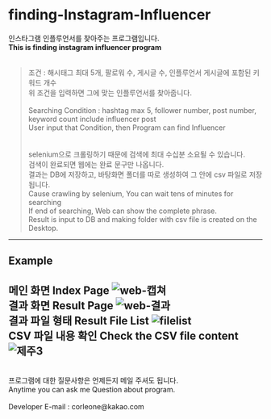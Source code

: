 # finding-Instagram-Influencer
인스타그램 인플루언서를 찾아주는 프로그램입니다.<br>
**This is finding instagram influencer program**
<br><br>
> 조건 : 해시태그 최대 5개, 팔로워 수, 게시글 수, 인플루언서 게시글에 포함된 키워드 개수<br>
> 위 조건을 입력하면 그에 맞는 인플루언서를 찾아줍니다.<br><br>
> Searching Condition : hashtag max 5, follower number, post number, keyword count include influencer post<br>
> User input that Condition, then Program can find Influencer<br>
<br><br>
selenium으로 크롤링하기 때문에 검색에  최대 수십분 소요될 수 있습니다.<br>
검색이 완료되면 웹에는 완료 문구만 나옵니다.<br>
결과는 DB에 저장하고, 바탕화면 폴더를 따로 생성하여 그 안에 csv 파일로 저장됩니다.<br>
Cause crawling by selenium, You can wait tens of minutes for searching<br>
If end of searching, Web can show the complete phrase.<br>
Result is input to DB and making folder with csv file is created on the Desktop.<br>
------------------------------------------------------
## Example
**메인 화면 Index Page**
![web-캡쳐](https://user-images.githubusercontent.com/25974226/99886216-23058d80-2c7e-11eb-97cb-121b212a11a7.PNG)
<br>
**결과 화면 Result Page**
![web-결과](https://user-images.githubusercontent.com/25974226/99886220-2ac53200-2c7e-11eb-991d-94ee0aa60c87.PNG)
<br>
**결과 파일 형태 Result File List**
![filelist](https://user-images.githubusercontent.com/25974226/99886233-37e22100-2c7e-11eb-8577-0b5b57fe2d46.PNG)
<br>
**CSV 파일 내용 확인 Check the CSV file content**
![제주3](https://user-images.githubusercontent.com/25974226/99886226-3153a980-2c7e-11eb-8781-a0285231a776.PNG)
<br>
------------------------------------------------------
<br>
프로그램에 대한 질문사항은 언제든지 메일 주셔도 됩니다. <br>
Anytime you can ask me Question about program.<br><br>
Developer E-mail :  corleone@kakao.com
